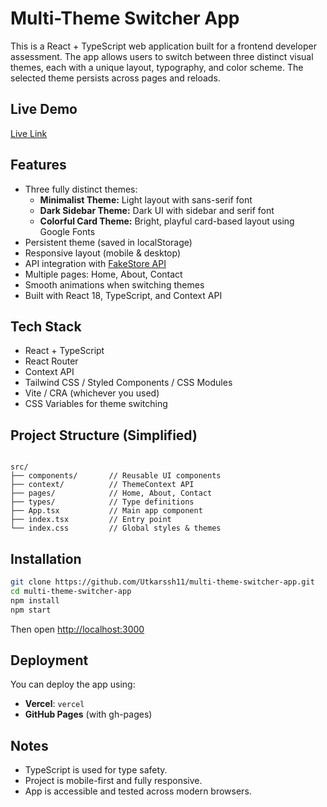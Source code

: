 # Multi-Theme Switcher App

This is a React + TypeScript web application built for a frontend developer assessment. The app allows users to switch between three distinct visual themes, each with a unique layout, typography, and color scheme. The selected theme persists across pages and reloads.

## Live Demo

[Live Link](https://multi-theme-switcher-app-nine.vercel.app/)  

## Features

- Three fully distinct themes:
  - **Minimalist Theme:** Light layout with sans-serif font
  - **Dark Sidebar Theme:** Dark UI with sidebar and serif font
  - **Colorful Card Theme:** Bright, playful card-based layout using Google Fonts
- Persistent theme (saved in localStorage)
- Responsive layout (mobile & desktop)
- API integration with [FakeStore API](https://fakestoreapi.com/products)
- Multiple pages: Home, About, Contact
- Smooth animations when switching themes
- Built with React 18, TypeScript, and Context API

## Tech Stack

- React + TypeScript
- React Router
- Context API
- Tailwind CSS / Styled Components / CSS Modules
- Vite / CRA (whichever you used)
- CSS Variables for theme switching

## Project Structure (Simplified)

```

src/
├── components/       // Reusable UI components
├── context/          // ThemeContext API
├── pages/            // Home, About, Contact
├── types/            // Type definitions
├── App.tsx           // Main app component
├── index.tsx         // Entry point
└── index.css         // Global styles & themes

````

## Installation

```bash
git clone https://github.com/Utkarssh11/multi-theme-switcher-app.git
cd multi-theme-switcher-app
npm install
npm start
````

Then open [http://localhost:3000](http://localhost:3000)

## Deployment

You can deploy the app using:

* **Vercel**: `vercel`
* **GitHub Pages** (with gh-pages)

## Notes

* TypeScript is used for type safety.
* Project is mobile-first and fully responsive.
* App is accessible and tested across modern browsers.

```
